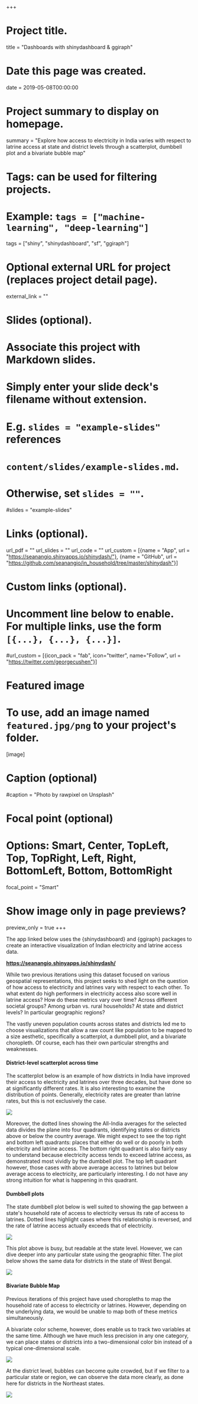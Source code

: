 +++
# Project title.
title = "Dashboards with shinydashboard & ggiraph"

# Date this page was created.
date = 2019-05-08T00:00:00

# Project summary to display on homepage.
summary = "Explore how access to electricity in India varies with respect to latrine access at state and district levels through a scatterplot, dumbbell plot and a bivariate bubble map"

# Tags: can be used for filtering projects.
# Example: `tags = ["machine-learning", "deep-learning"]`
tags = ["shiny", "shinydashboard", "sf", "ggiraph"]

# Optional external URL for project (replaces project detail page).
external_link = ""

# Slides (optional).
#   Associate this project with Markdown slides.
#   Simply enter your slide deck's filename without extension.
#   E.g. `slides = "example-slides"` references 
#   `content/slides/example-slides.md`.
#   Otherwise, set `slides = ""`.
#slides = "example-slides"

# Links (optional).
url_pdf = ""
url_slides = ""
url_code = ""
url_custom = [{name = "App", url = "https://seanangio.shinyapps.io/shinydash/"},
              {name = "GitHub", url = "https://github.com/seanangio/in_household/tree/master/shinydash"}]


# Custom links (optional).
#   Uncomment line below to enable. For multiple links, use the form `[{...}, {...}, {...}]`.
#url_custom = [{icon_pack = "fab", icon="twitter", name="Follow", url = "https://twitter.com/georgecushen"}]

# Featured image
# To use, add an image named `featured.jpg/png` to your project's folder. 
[image]
  # Caption (optional)
  #caption = "Photo by rawpixel on Unsplash"
  
  # Focal point (optional)
  # Options: Smart, Center, TopLeft, Top, TopRight, Left, Right, BottomLeft, Bottom, BottomRight
  focal_point = "Smart"
  
  # Show image only in page previews?
  preview_only = true
+++

The app linked below uses the {shinydashboard} and {ggiraph} packages to create an interactive visualization of Indian electricity and latrine access data. 

**https://seanangio.shinyapps.io/shinydash/**

While two previous iterations using this dataset focused on various geospatial representations, this project seeks to shed light on the question of how access to electricity and latrines vary with respect to each other. To what extent do high performers in electricity access also score well in latrine access? How do these metrics vary over time? Across different societal groups? Among urban vs. rural households? At state and district levels? In particular geographic regions?

The vastly uneven population counts across states and districts led me to choose visualizations that allow a raw count like population to be mapped to a size aesthetic, specifically a scatterplot, a dumbbell plot, and a bivariate choropleth. Of course, each has their own particular strengths and weaknesses.

#### District-level scatterplot across time

The scatterplot below is an example of how districts in India have improved their access to electricity and latrines over three decades, but have done so at significantly different rates. It is also interesting to examine the distribution of points. Generally, electricity rates are greater than latrine rates, but this is not exclusively the case.

![](scatter.gif)

Moreover, the dotted lines showing the All-India averages for the selected data divides the plane into four quadrants, identifying states or districts above or below the country average. We might expect to see the top right and bottom left quadrants: places that either do well or do poorly in both electricity and latrine access. The bottom right quadrant is also fairly easy to understand because electricity access tends to exceed latrine access, as demonstrated most vividly by the dumbbell plot. The top left quadrant however, those cases with above average access to latrines but below average access to electricity, are particularly interesting. I do not have any strong intuition for what is happening in this quadrant.

#### Dumbbell plots

The state dumbbell plot below is well suited to showing the gap between a state's household rate of access to electricity versus its rate of access to latrines. Dotted lines highlight cases where this relationship is reversed, and the rate of latrine access actually exceeds that of electricity.

![](dumbbell_state.png)

This plot above is busy, but readable at the state level. However, we can dive deeper into any particular state using the geographic filter. The plot below shows the same data for districts in the state of West Bengal.

![](dumbbell_district.png)

#### Bivariate Bubble Map

Previous iterations of this project have used choropleths to map the household rate of access to electricity or latrines. However, depending on the underlying data, we would be unable to map both of these metrics simultaneously. 

A bivariate color scheme, however, does enable us to track two variables at the same time. Although we have much less precision in any one category, we can place states or districts into a two-dimensional color bin instead of a typical one-dimensional scale.

![](bubble.png)

At the district level, bubbles can become quite crowded, but if we filter to a particular state or region, we can observe the data more clearly, as done here for districts in the Northeast states.

![](bubble_ne.png)